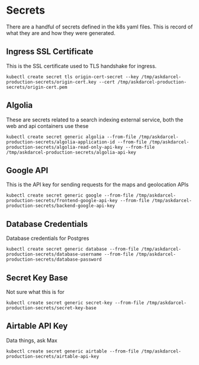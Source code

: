 # Secrets
There are a handful of secrets defined in the k8s yaml files. This is record of what they are and how they were generated.

## Ingress SSL Certificate
This is the SSL certificate used to TLS handshake for ingress.
```
kubectl create secret tls origin-cert-secret --key /tmp/askdarcel-production-secrets/origin-cert.key --cert /tmp/askdarcel-production-secrets/origin-cert.pem
```
## Algolia
These are secrets related to a search indexing external service, both the web and api containers use these
```
kubectl create secret generic algolia --from-file /tmp/askdarcel-production-secrets/algolia-application-id --from-file /tmp/askdarcel-production-secrets/algolia-read-only-api-key --from-file /tmp/askdarcel-production-secrets/algolia-api-key
```
## Google API
This is the API key for sending requests for the maps and geolocation APIs
```
kubectl create secret generic google --from-file /tmp/askdarcel-production-secrets/frontend-google-api-key --from-file /tmp/askdarcel-production-secrets/backend-google-api-key
```
## Database Credentials
Database credentials for Postgres
```
kubectl create secret generic database --from-file /tmp/askdarcel-production-secrets/database-username --from-file /tmp/askdarcel-production-secrets/database-password 
```
## Secret Key Base
Not sure what this is for
```
kubectl create secret generic secret-key --from-file /tmp/askdarcel-production-secrets/secret-key-base
```
## Airtable API Key
Data things, ask Max
```
kubectl create secret generic airtable --from-file /tmp/askdarcel-production-secrets/airtable-api-key
```